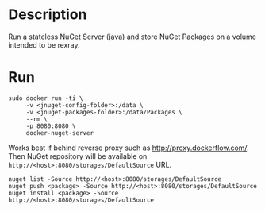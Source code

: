 
# Description

Run a stateless NuGet Server (java) and store NuGet Packages on a volume intended to be rexray.

# Run

```
sudo docker run -ti \
     -v <jnuget-config-folder>:/data \
     -v <jnuget-packages-folder>:/data/Packages \
     --rm \
     -p 8080:8080 \
     docker-nuget-server
```

Works best if behind reverse proxy such as <http://proxy.dockerflow.com/>.  
Then NuGet repository will be available on `http://<host>:8080/storages/DefaultSource` URL.


```
nuget list -Source http://<host>:8080/storages/DefaultSource
nuget push <package> -Source http://<host>:8080/storages/DefaultSource
nuget install <package> -Source http://<host>:8080/storages/DefaultSource
```

